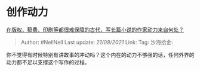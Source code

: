 # 创作动力

[在版权、稿费、印刷等都很难保障的古代，写长篇小说的作家动力来自何处？](https://www.zhihu.com/question/19606679/answer/12521006)

> Author: #NellNell
> Last update: *21/08/2021*
> Link:
> Tag:
> 沙海拾金:

你不觉得有时候特别有讲故事的冲动吗？这个内在的动力不够强的话，任何外界的动力都不足以支撑这个写作的过程。
